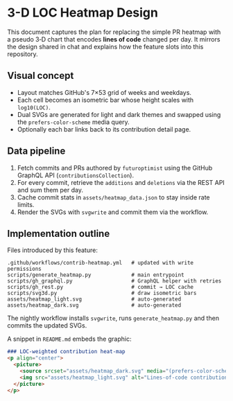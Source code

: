 # 3-D LOC Heatmap Design

This document captures the plan for replacing the simple PR heatmap with a pseudo
3‑D chart that encodes **lines of code** changed per day. It mirrors the design
shared in chat and explains how the feature slots into this repository.

## Visual concept
- Layout matches GitHub's 7×53 grid of weeks and weekdays.
- Each cell becomes an isometric bar whose height scales with `log10(LOC)`.
- Dual SVGs are generated for light and dark themes and swapped using the
  `prefers-color-scheme` media query.
- Optionally each bar links back to its contribution detail page.

## Data pipeline
1. Fetch commits and PRs authored by `futuroptimist` using the GitHub GraphQL
   API (`contributionsCollection`).
2. For every commit, retrieve the `additions` and `deletions` via the REST API
   and sum them per day.
3. Cache commit stats in `assets/heatmap_data.json` to stay inside rate limits.
4. Render the SVGs with `svgwrite` and commit them via the workflow.

## Implementation outline
Files introduced by this feature:
```
.github/workflows/contrib-heatmap.yml   # updated with write permissions
scripts/generate_heatmap.py             # main entrypoint
scripts/gh_graphql.py                   # GraphQL helper with retries
scripts/gh_rest.py                      # commit → LOC cache
scripts/svg3d.py                        # draw isometric bars
assets/heatmap_light.svg                # auto-generated
assets/heatmap_dark.svg                 # auto-generated
```
The nightly workflow installs `svgwrite`, runs `generate_heatmap.py` and then
commits the updated SVGs.

A snippet in `README.md` embeds the graphic:
```md
### LOC-weighted contribution heat-map
<p align="center">
  <picture>
    <source srcset="assets/heatmap_dark.svg" media="(prefers-color-scheme: dark)">
    <img src="assets/heatmap_light.svg" alt="Lines-of-code contributions past year">
  </picture>
</p>
```
